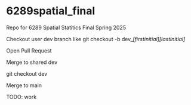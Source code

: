 # 6289spatial_final
Repo for 6289 Spatial Statitics Final Spring 2025

Checkout user dev branch like
git checkout -b dev_*[firstinitial][lastinitial]*

Open Pull Request

Merge to shared dev

git checkout dev

Merge to main

TODO: work
